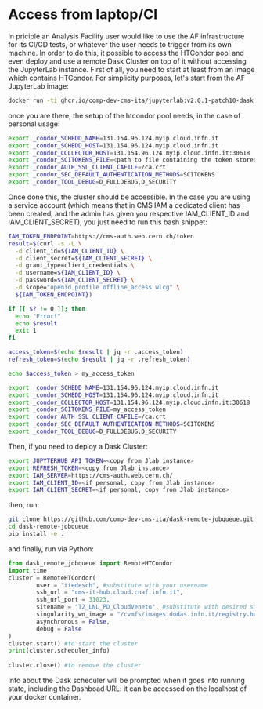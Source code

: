 # Access from laptop/CI

In priciple an Analysis Facility user would like to use the AF infrastructure for its CI/CD tests, or whatever the user needs to trigger from its own machine.
In order to do this, it possible to access the HTCondor pool and even deploy and use a remote Dask Cluster on top of it without accessing the JupyterLab instance.
First of all, you need to start at least from an image which contains HTCondor. For simplicity purposes, let's start from the AF JupyterLab image:
```bash
docker run -ti ghcr.io/comp-dev-cms-ita/jupyterlab:v2.0.1-patch10-dask bash 
```
once you are there, the setup of the htcondor pool needs, in the case of personal usage:
```bash
export _condor_SCHEDD_NAME=131.154.96.124.myip.cloud.infn.it
export _condor_SCHEDD_HOST=131.154.96.124.myip.cloud.infn.it
export _condor_COLLECTOR_HOST=131.154.96.124.myip.cloud.infn.it:30618
export _condor_SCITOKENS_FILE=<path to file containing the token stored in /tmp/token inside your Jlab instance>
export _condor_AUTH_SSL_CLIENT_CAFILE=/ca.crt
export _condor_SEC_DEFAULT_AUTHENTICATION_METHODS=SCITOKENS
export _condor_TOOL_DEBUG=D_FULLDEBUG,D_SECURITY
```
Once done this, the cluster should be accessible.
In the case you are using a service account (which means that in CMS IAM a dedicated client has been created, and the admin has given you respective IAM_CLIENT_ID and IAM_CLIENT_SECRET), you just need to run this bash snippet:
```bash
IAM_TOKEN_ENDPOINT=https://cms-auth.web.cern.ch/token
result=$(curl -s -L \
  -d client_id=${IAM_CLIENT_ID} \
  -d client_secret=${IAM_CLIENT_SECRET} \
  -d grant_type=client_credentials \
  -d username=${IAM_CLIENT_ID} \
  -d password=${IAM_CLIENT_SECRET} \
  -d scope="openid profile offline_access wlcg" \
  ${IAM_TOKEN_ENDPOINT})

if [[ $? != 0 ]]; then
  echo "Error!"
  echo $result
  exit 1
fi

access_token=$(echo $result | jq -r .access_token)
refresh_token=$(echo $result | jq -r .refresh_token)

echo $access_token > my_access_token

export _condor_SCHEDD_NAME=131.154.96.124.myip.cloud.infn.it
export _condor_SCHEDD_HOST=131.154.96.124.myip.cloud.infn.it
export _condor_COLLECTOR_HOST=131.154.96.124.myip.cloud.infn.it:30618
export _condor_SCITOKENS_FILE=my_access_token
export _condor_AUTH_SSL_CLIENT_CAFILE=/ca.crt
export _condor_SEC_DEFAULT_AUTHENTICATION_METHODS=SCITOKENS
export _condor_TOOL_DEBUG=D_FULLDEBUG,D_SECURITY
```

Then, if you need to deploy a Dask Cluster:
```bash
export JUPYTERHUB_API_TOKEN=<copy from Jlab instance>
export REFRESH_TOKEN=<copy from Jlab instance>
export IAM_SERVER=https://cms-auth.web.cern.ch/
export IAM_CLIENT_ID=<if personal, copy from Jlab instance>
export IAM_CLIENT_SECRET=<if personal, copy from Jlab instance>
```

then, run:
```bash
git clone https://github.com/comp-dev-cms-ita/dask-remote-jobqueue.git -b standalone
cd dask-remote-jobqueue
pip install -e .
```
and finally, run via Python:
```python
from dask_remote_jobqueue import RemoteHTCondor
import time
cluster = RemoteHTCondor(
        user = "ttedesch", #substitute with your username
        ssh_url = "cms-it-hub.cloud.cnaf.infn.it",
        ssh_url_port = 31023,
        sitename = "T2_LNL_PD_CloudVeneto", #substitute with desired side
        singularity_wn_image = "/cvmfs/images.dodas.infn.it/registry.hub.docker.com/dodasts/root-in-docker:ubuntu22-kernel-v1", #substitute with your image
        asynchronous = False,
        debug = False
)
cluster.start() #to start the cluster
print(cluster.scheduler_info)
 
cluster.close() #to remove the cluster
```
Info about the Dask scheduler will be prompted when it goes into running state, including the Dashboad URL: it can be accessed on the localhost of your docker container. 

